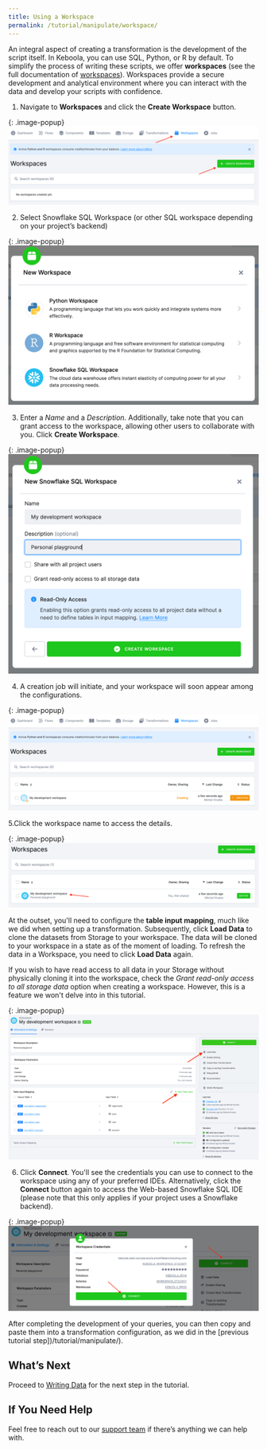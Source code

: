 ```yaml
---
title: Using a Workspace
permalink: /tutorial/manipulate/workspace/
---
```


An integral aspect of creating a transformation is the development of the script itself. 
In Keboola, you can use SQL, Python, or R by default. To simplify the process of writing these scripts, 
we offer **workspaces** (see the full documentation of [workspaces](/transformations/workspace/)). 
Workspaces provide a secure development and analytical environment 
where you can interact with the data and develop your scripts with confidence.

1. Navigate to **Workspaces** and click the **Create Workspace** button.

{: .image-popup}
![Create Workspace](/tutorial/manipulate/workspaces1.png)

2. Select Snowflake SQL Workspace (or other SQL workspace depending on your project’s backend)

{: .image-popup}
![Select a Workspace](/tutorial/manipulate/workspaces2.png)

3. Enter a *Name* and a *Description*. Additionally, take note that you can grant access to the workspace, allowing other users to collaborate with you.
Click **Create Workspace**.

{: .image-popup}
![Name the Workspace](/tutorial/manipulate/workspaces3.png)

4. A creation job will initiate, and your workspace will soon appear among the configurations.

{: .image-popup}
![Creating Job](/tutorial/manipulate/workspaces4.png)

5.Click the workspace name to access the details.

{: .image-popup}
![Access Details of the Job](/tutorial/manipulate/workspaces5.png)

At the outset, you'll need to configure the **table input mapping**, much like we did when setting up a transformation. 
Subsequently, click **Load Data** to clone the datasets from Storage to your workspace. The data will be cloned to your workspace 
in a state as of the moment of loading. To refresh the data in a Workspace, you need to click **Load Data** again. 

If you wish to have read access to all data in your Storage without physically cloning it into the workspace, 
check the *Grant read-only access to all storage data* option when creating a workspace. However, this is a feature we won't delve into in this tutorial.

{: .image-popup}
![Set Input Mapping](/tutorial/manipulate/workspaces6.png)

6. Click **Connect**. You'll see the credentials you can use to connect to the workspace using any of your preferred IDEs. Alternatively,
click the **Connect** button again to access the Web-based Snowflake SQL IDE (please note that this only applies if your project uses a Snowflake backend).

{: .image-popup}
![Connect](/tutorial/manipulate/workspaces7.png)

After completing the development of your queries, you can then copy and paste them into a transformation configuration, 
as we did in the [previous tutorial step])/tutorial/manipulate/).

## What’s Next
Proceed to [Writing Data](/tutorial/write/) for the next step in the tutorial.

## If You Need Help
Feel free to reach out to our [support team](support@keboola.com) if there’s anything we can help with.
